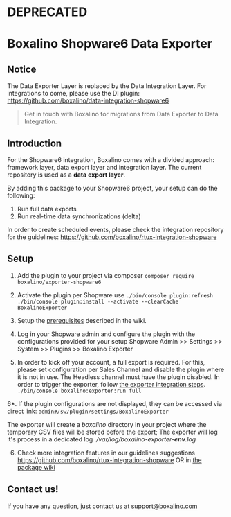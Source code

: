 # DEPRECATED
# Boxalino Shopware6 Data Exporter

## Notice
The Data Exporter Layer is replaced by the Data Integration Layer.
For integrations to come, please use the DI plugin: https://github.com/boxalino/data-integration-shopware6

>Get in touch with Boxalino for migrations from Data Exporter to Data Integration.

## Introduction
For the Shopware6 integration, Boxalino comes with a divided approach: framework layer, data export layer and integration layer.
The current repository is used as a **data export layer**.

By adding this package to your Shopware6 project, your setup can do the following:
 1. Run full data exports
 2. Run real-time data synchronizations (delta)

In order to create scheduled events, please check the integration repository for the guidelines:
https://github.com/boxalino/rtux-integration-shopware


## Setup
1. Add the plugin to your project via composer
``composer require boxalino/exporter-shopware6``

2. Activate the plugin per Shopware use
``./bin/console plugin:refresh``
``./bin/console plugin:install --activate --clearCache BoxalinoExporter``
  
3. Setup the [prerequisites](https://github.com/boxalino/exporter-shopware6/wiki) described in the wiki.

4. Log in your Shopware admin and configure the plugin with the configurations provided for your setup
Shopware Admin >> Settings >> System >> Plugins >> Boxalino Exporter

5. In order to kick off your account, a full export is required. 
For this, please set configuration per Sales Channel and disable the plugin where it is not in use. The Headless channel must have the plugin disabled.
In order to trigger the exporter, follow [the exporter integration steps](https://github.com/boxalino/exporter-shopware6/wiki/Full-data-sync).
``./bin/console boxalino:exporter:run full``

6*. If the plugin configurations are not displayed, they can be accessed via direct link:
``admin#/sw/plugin/settings/BoxalinoExporter``

The exporter will create a _boxalino_ directory in your project where the temporary CSV files will be stored before the export;
The exporter will log it's process in a dedicated log _./var/log/boxalino-exporter-**env**.log_ 

6. Check more integration features in our guidelines suggestions https://github.com/boxalino/rtux-integration-shopware OR in [the package wiki](https://github.com/boxalino/exporter-shopware6/wiki)

## Contact us!

If you have any question, just contact us at support@boxalino.com
